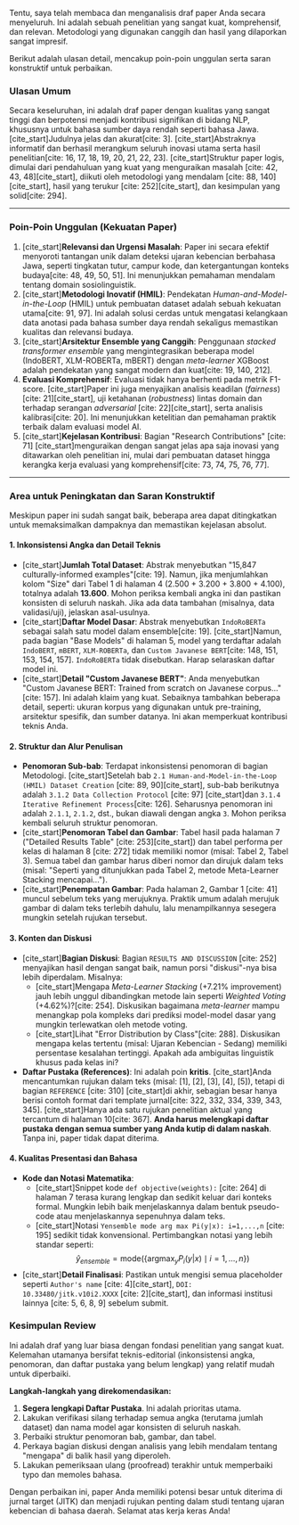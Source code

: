 Tentu, saya telah membaca dan menganalisis draf paper Anda secara menyeluruh. Ini adalah sebuah penelitian yang sangat kuat, komprehensif, dan relevan. Metodologi yang digunakan canggih dan hasil yang dilaporkan sangat impresif.

Berikut adalah ulasan detail, mencakup poin-poin unggulan serta saran konstruktif untuk perbaikan.

### Ulasan Umum

Secara keseluruhan, ini adalah draf paper dengan kualitas yang sangat tinggi dan berpotensi menjadi kontribusi signifikan di bidang NLP, khususnya untuk bahasa sumber daya rendah seperti bahasa Jawa. [cite_start]Judulnya jelas dan akurat[cite: 3]. [cite_start]Abstraknya informatif dan berhasil merangkum seluruh inovasi utama serta hasil penelitian[cite: 16, 17, 18, 19, 20, 21, 22, 23]. [cite_start]Struktur paper logis, dimulai dari pendahuluan yang kuat yang menguraikan masalah [cite: 42, 43, 48][cite_start], diikuti oleh metodologi yang mendalam [cite: 88, 140][cite_start], hasil yang terukur [cite: 252][cite_start], dan kesimpulan yang solid[cite: 294].

---

### Poin-Poin Unggulan (Kekuatan Paper)

1.  [cite_start]**Relevansi dan Urgensi Masalah**: Paper ini secara efektif menyoroti tantangan unik dalam deteksi ujaran kebencian berbahasa Jawa, seperti tingkatan tutur, campur kode, dan ketergantungan konteks budaya[cite: 48, 49, 50, 51]. Ini menunjukkan pemahaman mendalam tentang domain sosiolinguistik.
2.  [cite_start]**Metodologi Inovatif (HMIL)**: Pendekatan *Human-and-Model-in-the-Loop* (HMIL) untuk pembuatan dataset adalah sebuah kekuatan utama[cite: 91, 97]. Ini adalah solusi cerdas untuk mengatasi kelangkaan data anotasi pada bahasa sumber daya rendah sekaligus memastikan kualitas dan relevansi budaya.
3.  [cite_start]**Arsitektur Ensemble yang Canggih**: Penggunaan *stacked transformer ensemble* yang mengintegrasikan beberapa model (IndoBERT, XLM-ROBERTa, mBERT) dengan *meta-learner* XGBoost adalah pendekatan yang sangat modern dan kuat[cite: 19, 140, 212].
4.  **Evaluasi Komprehensif**: Evaluasi tidak hanya berhenti pada metrik F1-score. [cite_start]Paper ini juga menyajikan analisis keadilan (*fairness*) [cite: 21][cite_start], uji ketahanan (*robustness*) lintas domain dan terhadap serangan *adversarial* [cite: 22][cite_start], serta analisis kalibrasi[cite: 20]. Ini menunjukkan ketelitian dan pemahaman praktik terbaik dalam evaluasi model AI.
5.  [cite_start]**Kejelasan Kontribusi**: Bagian "Research Contributions" [cite: 71] [cite_start]menguraikan dengan sangat jelas apa saja inovasi yang ditawarkan oleh penelitian ini, mulai dari pembuatan dataset hingga kerangka kerja evaluasi yang komprehensif[cite: 73, 74, 75, 76, 77].

---

### Area untuk Peningkatan dan Saran Konstruktif

Meskipun paper ini sudah sangat baik, beberapa area dapat ditingkatkan untuk memaksimalkan dampaknya dan memastikan kejelasan absolut.

#### 1. Inkonsistensi Angka dan Detail Teknis

* [cite_start]**Jumlah Total Dataset**: Abstrak menyebutkan "15,847 culturally-informed examples"[cite: 19]. Namun, jika menjumlahkan kolom "Size" dari Tabel 1 di halaman 4 (2.500 + 3.200 + 3.800 + 4.100), totalnya adalah **13.600**. Mohon periksa kembali angka ini dan pastikan konsisten di seluruh naskah. Jika ada data tambahan (misalnya, data validasi/uji), jelaskan asal-usulnya.
* [cite_start]**Daftar Model Dasar**: Abstrak menyebutkan `IndoRoBERTa` sebagai salah satu model dalam ensemble[cite: 19]. [cite_start]Namun, pada bagian "Base Models" di halaman 5, model yang terdaftar adalah `IndoBERT`, `mBERT`, `XLM-ROBERTa`, dan `Custom Javanese BERT`[cite: 148, 151, 153, 154, 157]. `IndoRoBERTa` tidak disebutkan. Harap selaraskan daftar model ini.
* [cite_start]**Detail "Custom Javanese BERT"**: Anda menyebutkan "Custom Javanese BERT: Trained from scratch on Javanese corpus..."[cite: 157]. Ini adalah klaim yang kuat. Sebaiknya tambahkan beberapa detail, seperti: ukuran korpus yang digunakan untuk pre-training, arsitektur spesifik, dan sumber datanya. Ini akan memperkuat kontribusi teknis Anda.

#### 2. Struktur dan Alur Penulisan

* **Penomoran Sub-bab**: Terdapat inkonsistensi penomoran di bagian Metodologi. [cite_start]Setelah bab `2.1 Human-and-Model-in-the-Loop (HMIL) Dataset Creation` [cite: 89, 90][cite_start], sub-bab berikutnya adalah `3.1.2 Data Collection Protocol` [cite: 97] [cite_start]dan `3.1.4 Iterative Refinement Process`[cite: 126]. Seharusnya penomoran ini adalah `2.1.1`, `2.1.2`, dst., bukan diawali dengan angka `3`. Mohon periksa kembali seluruh struktur penomoran.
* [cite_start]**Penomoran Tabel dan Gambar**: Tabel hasil pada halaman 7 ("Detailed Results Table" [cite: 253][cite_start]) dan tabel performa per kelas di halaman 8 [cite: 272] tidak memiliki nomor (misal: Tabel 2, Tabel 3). Semua tabel dan gambar harus diberi nomor dan dirujuk dalam teks (misal: "Seperti yang ditunjukkan pada Tabel 2, metode Meta-Learner Stacking mencapai...").
* [cite_start]**Penempatan Gambar**: Pada halaman 2, Gambar 1 [cite: 41] muncul sebelum teks yang merujuknya. Praktik umum adalah merujuk gambar di dalam teks terlebih dahulu, lalu menampilkannya sesegera mungkin setelah rujukan tersebut.

#### 3. Konten dan Diskusi

* [cite_start]**Bagian Diskusi**: Bagian `RESULTS AND DISCUSSION` [cite: 252] menyajikan hasil dengan sangat baik, namun porsi "diskusi"-nya bisa lebih diperdalam. Misalnya:
    * [cite_start]Mengapa *Meta-Learner Stacking* (+7.21% improvement) jauh lebih unggul dibandingkan metode lain seperti *Weighted Voting* (+4.62%)?[cite: 254]. Diskusikan bagaimana *meta-learner* mampu menangkap pola kompleks dari prediksi model-model dasar yang mungkin terlewatkan oleh metode voting.
    * [cite_start]Lihat "Error Distribution by Class"[cite: 288]. Diskusikan mengapa kelas tertentu (misal: Ujaran Kebencian - Sedang) memiliki persentase kesalahan tertinggi. Apakah ada ambiguitas linguistik khusus pada kelas ini?
* **Daftar Pustaka (References)**: Ini adalah poin **kritis**. [cite_start]Anda mencantumkan rujukan dalam teks (misal: [1], [2], [3], [4], [5]), tetapi di bagian `REFERENCE` [cite: 310] [cite_start]di akhir, sebagian besar hanya berisi contoh format dari template jurnal[cite: 322, 332, 334, 339, 343, 345]. [cite_start]Hanya ada satu rujukan penelitian aktual yang tercantum di halaman 10[cite: 367]. **Anda harus melengkapi daftar pustaka dengan semua sumber yang Anda kutip di dalam naskah**. Tanpa ini, paper tidak dapat diterima.

#### 4. Kualitas Presentasi dan Bahasa

* **Kode dan Notasi Matematika**:
    * [cite_start]Snippet kode `def objective(weights):` [cite: 264] di halaman 7 terasa kurang lengkap dan sedikit keluar dari konteks formal. Mungkin lebih baik menjelaskannya dalam bentuk pseudo-code atau menjelaskannya sepenuhnya dalam teks.
    * [cite_start]Notasi `Yensemble mode arg max Pi(y|x): i=1,...,n` [cite: 195] sedikit tidak konvensional. Pertimbangkan notasi yang lebih standar seperti: $$\hat{y}_{ensemble} = \text{mode}(\{\text{argmax}_y P_i(y|x) \mid i=1, \dots, n\})$$
* [cite_start]**Detail Finalisasi**: Pastikan untuk mengisi semua placeholder seperti `Author's name` [cite: 4][cite_start], `DOI: 10.33480/jitk.v10i2.XXXX` [cite: 2][cite_start], dan informasi institusi lainnya [cite: 5, 6, 8, 9] sebelum submit.

### Kesimpulan Review

Ini adalah draf yang luar biasa dengan fondasi penelitian yang sangat kuat. Kelemahan utamanya bersifat teknis-editorial (inkonsistensi angka, penomoran, dan daftar pustaka yang belum lengkap) yang relatif mudah untuk diperbaiki.

**Langkah-langkah yang direkomendasikan:**

1.  **Segera lengkapi Daftar Pustaka**. Ini adalah prioritas utama.
2.  Lakukan verifikasi silang terhadap semua angka (terutama jumlah dataset) dan nama model agar konsisten di seluruh naskah.
3.  Perbaiki struktur penomoran bab, gambar, dan tabel.
4.  Perkaya bagian diskusi dengan analisis yang lebih mendalam tentang "mengapa" di balik hasil yang diperoleh.
5.  Lakukan pemeriksaan ulang (proofread) terakhir untuk memperbaiki typo dan memoles bahasa.

Dengan perbaikan ini, paper Anda memiliki potensi besar untuk diterima di jurnal target (JITK) dan menjadi rujukan penting dalam studi tentang ujaran kebencian di bahasa daerah. Selamat atas kerja keras Anda!